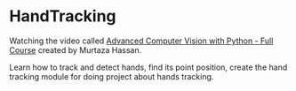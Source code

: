 # HandTracking

Watching the video called [Advanced Computer Vision with Python - Full Course](https://www.youtube.com/watch?v=01sAkU_NvOY) created by Murtaza Hassan.

Learn how to track and detect hands, find its point position, create the hand tracking module for doing project about hands tracking.
